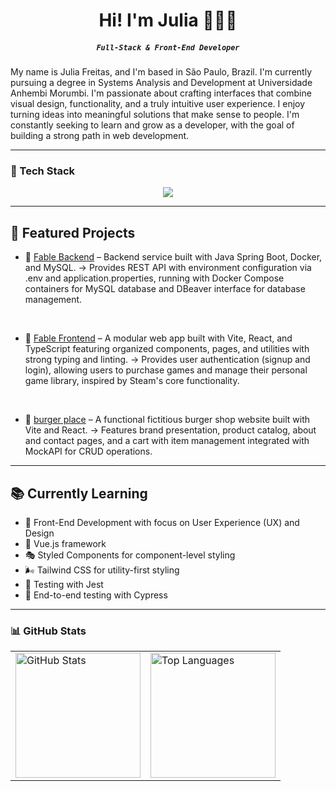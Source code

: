 <h1 align="center">Hi! I'm Julia 👩🏻‍💻</h1>
<h5 align="center"><code>Full-Stack & Front-End Developer</code></h5>

My name is Julia Freitas, and I'm based in São Paulo, Brazil. I'm currently pursuing a degree in Systems Analysis and Development at Universidade Anhembi Morumbi. I'm passionate about crafting interfaces that combine visual design, functionality, and a truly intuitive user experience. I enjoy turning ideas into meaningful solutions that make sense to people. I'm constantly seeking to learn and grow as a developer, with the goal of building a strong path in web development.

---

### 🤖 Tech Stack


<div align="center" >
    <img src="https://skillicons.dev/icons?i=java,javascript,typescript,html,css,sass,react,nextjs,nodejs,express,spring,postgres,mysql,postman,git,vscode,linux,docker,figma,github,jest,vercel,bootstrap,vite,vue,cypress,aws" />
</div>

---

## 🚀 Featured Projects
- 🔐 [Fable Backend](https://github.com/julia1923/FableFrontend) – Backend service built with Java Spring Boot, Docker, and MySQL.
→ Provides REST API with environment configuration via .env and application.properties, running with Docker Compose containers for MySQL database and DBeaver interface for database management.
<br>

- 🔐 [Fable Frontend](https://github.com/julia1923/FableFrontend) – A modular web app built with Vite, React, and TypeScript featuring organized components, pages, and utilities with strong typing and linting.
  → Provides user authentication (signup and login), allowing users to purchase games and manage their personal game library, inspired by Steam's core functionality.
<br>

- 🎨 [burger place](https://github.com/julia1923/hamburgueria) – A functional fictitious burger shop website built with Vite and React.
→ Features brand presentation, product catalog, about and contact pages, and a cart with item management integrated with MockAPI for CRUD operations.


  
---
## 📚 Currently Learning

- 🎨 Front-End Development with focus on User Experience (UX) and Design  
- 🖖 Vue.js framework  
- 🎭 Styled Components for component-level styling  
- 🌬️ Tailwind CSS for utility-first styling  
- 🧪 Testing with Jest  
- 🚀 End-to-end testing with Cypress
---

### 📊 GitHub Stats

<table align="center">
  <tr>
    <td>
      <img 
        alt="GitHub Stats" 
        height="200"
        src="https://github-readme-stats.vercel.app/api?username=julia1923&show_icons=true&theme=dracula&include_all_commits=true&locale=en" 
      />
    </td>
    <td>
      <img 
        alt="Top Languages" 
        height="200"
        src="https://github-readme-stats.vercel.app/api/top-langs/?username=julia1923&theme=dracula&layout=compact&locale=en" 
      />
    </td>
  </tr>
</table>
